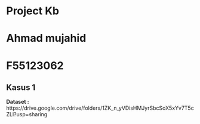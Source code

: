 # Project Kb 

<h1> Ahmad mujahid </h1>
<h1> F55123062 </h1>

<h2>Kasus 1</h2>
<p> <b> Dataset : </b> https://drive.google.com/drive/folders/1ZK_n_yVDisHMJyrSbcSoX5xYv7T5cZLl?usp=sharing </p> 
